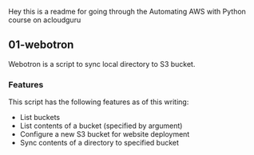 Hey this is a readme for going through the Automating AWS with Python course on acloudguru

## 01-webotron

Webotron is a script to sync local directory to S3 bucket.

### Features

This script has the following features as of this writing:

- List buckets
- List contents of a bucket (specified by argument)
- Configure a new S3 bucket for website deployment
- Sync contents of a directory to specified bucket
